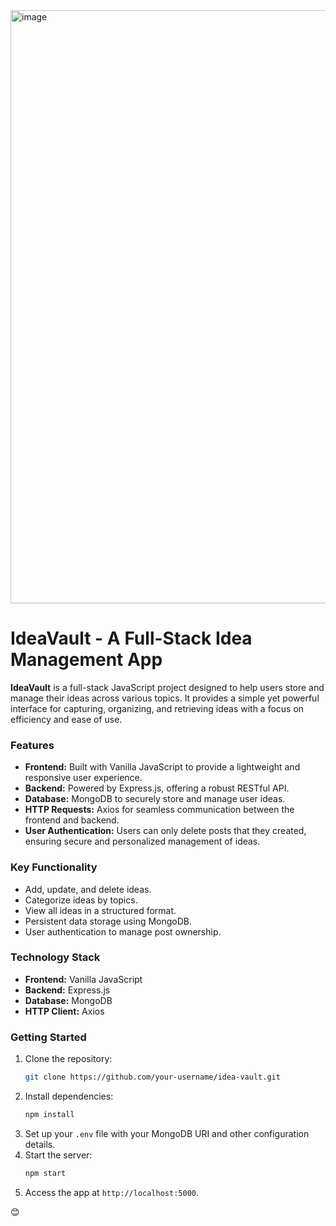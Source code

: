 <img width="949" alt="image" src="https://github.com/user-attachments/assets/0f14c694-9a17-4886-8bdc-0a9d0292b4ca">


# **IdeaVault - A Full-Stack Idea Management App**

**IdeaVault** is a full-stack JavaScript project designed to help users store and manage their ideas across various topics. It provides a simple yet powerful interface for capturing, organizing, and retrieving ideas with a focus on efficiency and ease of use.

### **Features**
- **Frontend:** Built with Vanilla JavaScript to provide a lightweight and responsive user experience.
- **Backend:** Powered by Express.js, offering a robust RESTful API.
- **Database:** MongoDB to securely store and manage user ideas.
- **HTTP Requests:** Axios for seamless communication between the frontend and backend.
- **User Authentication:** Users can only delete posts that they created, ensuring secure and personalized management of ideas.

### **Key Functionality**
- Add, update, and delete ideas.
- Categorize ideas by topics.
- View all ideas in a structured format.
- Persistent data storage using MongoDB.
- User authentication to manage post ownership.

### **Technology Stack**
- **Frontend:** Vanilla JavaScript
- **Backend:** Express.js
- **Database:** MongoDB
- **HTTP Client:** Axios

### **Getting Started**
1. Clone the repository:
   ```bash
   git clone https://github.com/your-username/idea-vault.git
   ```
2. Install dependencies:
   ```bash
   npm install
   ```
3. Set up your `.env` file with your MongoDB URI and other configuration details.
4. Start the server:
   ```bash
   npm start
   ```
5. Access the app at `http://localhost:5000`.



 😊
